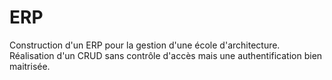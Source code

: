 # ERP
Construction d'un ERP pour la gestion d'une école d'architecture. Réalisation d'un CRUD sans contrôle d'accès mais une authentification bien maitrisée.
